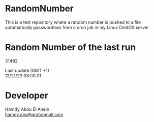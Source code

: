 # RandomNumber    
This is a test repository where a random number is pushed to a file automatically passwordless from a cron job in my Linux CentOS server    
# Random Number of the last run   
31492
      
Last update (GMT +1)    
12/21/23 08:00:01
# Developer    
Hamdy Abou El Anein   
hamdy.aea@protonmail.com
